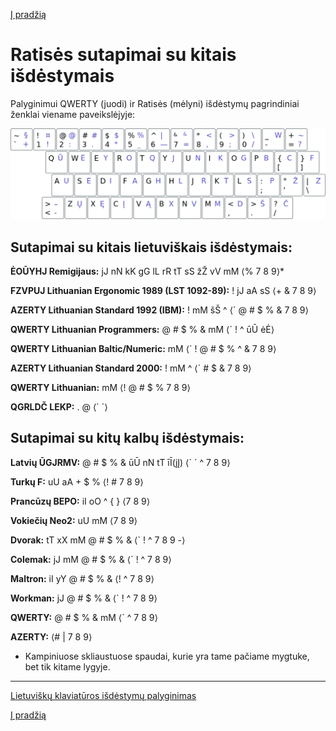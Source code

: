 [Į pradžią](../README.md)


# Ratisės sutapimai su kitais išdėstymais


Palyginimui QWERTY (juodi) ir Ratisės (mėlyni) išdėstymų pagrindiniai ženklai viename paveikslėjyje:

![QWERTY ir Ratisė](images/qwerty-ratise.png)


## Sutapimai su kitais lietuviškais išdėstymais:

__ĖOŪYHJ Remigijaus:__ jJ nN kK gG lL rR tT sS žŽ vV mM ⟨% 7 8 9⟩*

__FZVPUJ Lithuanian Ergonomic 1989 (LST 1092-89):__ ! jJ aA sS ⟨+ & 7 8 9⟩

__AZERTY Lithuanian Standard 1992 (IBM):__ ! mM šŠ ^ ⟨` @ # $ % & 7 8 9⟩

__QWERTY Lithuanian Programmers:__ @ # $ % & mM ⟨` ! ^ ūŪ ėĖ⟩

__QWERTY Lithuanian Baltic/Numeric:__ mM ⟨` ! @ # $ % ^ & 7 8 9⟩

__AZERTY Lithuanian Standard 2000:__ ! mM ^ ⟨` # $ & 7 8 9⟩

__QWERTY Lithuanian:__ mM ⟨! @ # $ % 7 8 9⟩

__QGRLDČ LEKP:__ . @ ⟨` ´⟩


## Sutapimai su kitų kalbų išdėstymais:

__Latvių ŪGJRMV:__ @ # $ % & ūŪ nN tT īĪ(įĮ) ⟨` ´ ^ 7 8 9⟩

__Turkų F:__ uU aA + $ % ⟨! # 7 8 9⟩

__Prancūzų BEPO:__ iI oO ^ { } ⟨7 8 9⟩

__Vokiečių Neo2:__ uU mM ⟨7 8 9⟩

__Dvorak:__ tT xX mM @ # $ % & ⟨` ! ^ 7 8 9 -⟩

__Colemak:__ jJ mM @ # $ % & ⟨` ! ^ 7 8 9⟩

__Maltron:__ iI yY @ # $ % & ⟨! ^ 7 8 9⟩

__Workman:__ jJ @ # $ % & ⟨` ! ^ 7 8 9⟩

__QWERTY:__ @ # $ % & mM ⟨` ^ 7 8 9⟩

__AZERTY:__ ⟨# | 7 8 9⟩


* Kampiniuose skliaustuose spaudai, kurie yra tame pačiame mygtuke, bet tik kitame lygyje.


-------------------------

[Lietuviškų klaviatūros išdėstymų palyginimas](https://albuck.github.io/lithuanian-keyboard-layouts/)

[Į pradžią](../README.md)
